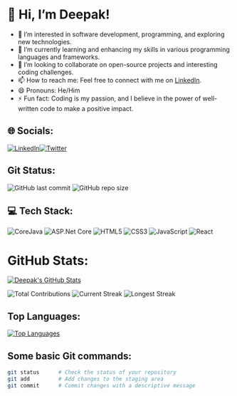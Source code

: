 # 👋 Hi, I’m Deepak!

- 👀 I’m interested in software development, programming, and exploring new technologies.
- 🌱 I’m currently learning and enhancing my skills in various programming languages and frameworks.
- 💞️ I’m looking to collaborate on open-source projects and interesting coding challenges.
- 📫 How to reach me: Feel free to connect with me on [LinkedIn](https://www.linkedin.com/in/coder-deepak44/).
- 😄 Pronouns: He/Him
- ⚡ Fun fact: Coding is my passion, and I believe in the power of well-written code to make a positive impact.

## 🌐 Socials:
[![LinkedIn](https://www.freepnglogos.com/uploads/linkedin-logo-style-png-8.png)](https://www.linkedin.com/in/coder-deepak44/)[![Twitter](https://static.toiimg.com/thumb/msid-101450421,width-375,height-250/101450421.jpg)](https://twitter.com/Code__deepak)






## Git Status:
![GitHub last commit](https://img.shields.io/github/last-commit/DeepakScripter/DeepakScripter?style=flat-square)
![GitHub repo size](https://img.shields.io/github/repo-size/DeepakScripter/DeepakScripter?style=flat-square)

## 💻 Tech Stack:
![CoreJava](https://gravitysoftwareclasses.in/wp-content/uploads/2022/12/Frame-6-1.png)
![ASP.Net Core](https://seeklogo.com/images/1/net-logo-681E247422-seeklogo.com.png)
![HTML5](https://img.shields.io/badge/HTML5-333?style=flat-square&logo=html5&logoColor=E34F26)
![CSS3](https://img.shields.io/badge/CSS3-333?style=flat-square&logo=css3&logoColor=1572B6)
![JavaScript](https://img.shields.io/badge/JavaScript-333?style=flat-square&logo=javascript&logoColor=F7DF1E)
![React](https://img.shields.io/badge/React-333?style=flat-square&logo=react&logoColor=61DAFB)

# GitHub Stats:
[![Deepak's GitHub Stats](https://github-readme-stats.vercel.app/api?username=DeepakScripter&show_icons=true&count_private=true&hide=stars,contribs)](https://github.com/DeepakScripter)

![Total Contributions](https://img.shields.io/github/total-contributions/DeepakScripter?style=flat-square)
![Current Streak](https://img.shields.io/github/streak-stats/DeepakScripter?style=flat-square)
![Longest Streak](https://img.shields.io/github/longest-streak/DeepakScripter?style=flat-square)

## Top Languages:
[![Top Languages](https://github-readme-stats.vercel.app/api/top-langs/?username=DeepakScripter&layout=compact)](https://github.com/DeepakScripter)

## Some basic Git commands:
```bash
git status      # Check the status of your repository
git add         # Add changes to the staging area
git commit      # Commit changes with a descriptive message
